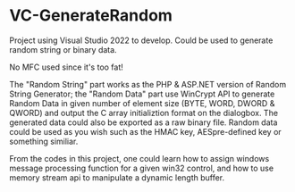 # VC-GenerateRandom
Project using Visual Studio 2022 to develop. Could be used to generate random string or binary data.

No MFC used since it's too fat!

The "Random String" part works as the PHP & ASP.NET version of Random String Generator; the "Random Data" part use WinCrypt API to generate Random Data in given number of element size (BYTE, WORD, DWORD & QWORD) and output the C array initializtion format on the dialogbox. The generated data could also be exported as a raw binary file. Random data could be used as you wish such as the HMAC key, AESpre-defined key or something similiar.

From the codes in this project, one could learn how to assign windows message processing function for a given win32 control, and how to use memory stream api to manipulate a dynamic length buffer.
